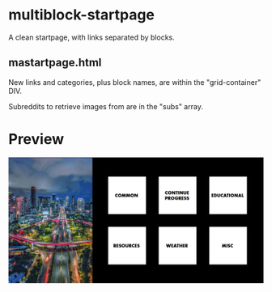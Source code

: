 # multiblock-startpage
A clean startpage, with links separated by blocks.
## mastartpage.html
New links and categories, plus block names, are within the "grid-container" DIV.

Subreddits to retrieve images from are in the "subs" array.
# Preview
![Preview image](preview.png)
